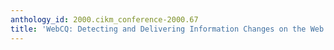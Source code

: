 ```yaml
---
anthology_id: 2000.cikm_conference-2000.67
title: 'WebCQ: Detecting and Delivering Information Changes on the Web'
---
```

